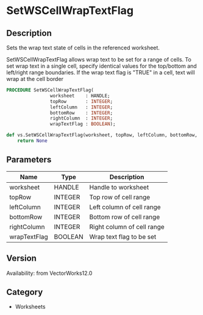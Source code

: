 # SetWSCellWrapTextFlag

## Description
Sets the wrap text state of cells in the referenced worksheet.

SetWSCellWrapTextFlag allows wrap text to be set for a range of cells. To set wrap text in a single cell, specify identical values for the top/bottom and left/right range boundaries.
If the wrap text flag is &quot;TRUE&quot; in a cell, text will wrap at the cell border

```pascal
PROCEDURE SetWSCellWrapTextFlag(
				worksheet    : HANDLE;
				topRow       : INTEGER;
				leftColumn   : INTEGER;
				bottomRow    : INTEGER;
				rightColumn  : INTEGER;
				wrapTextFlag : BOOLEAN);
```

```python
def vs.SetWSCellWrapTextFlag(worksheet, topRow, leftColumn, bottomRow, rightColumn, wrapTextFlag):
    return None
```

## Parameters
|Name|Type|Description|
|---|---|---|
|worksheet|HANDLE|Handle to worksheet|
|topRow|INTEGER|Top row of cell range|
|leftColumn|INTEGER|Left column of cell range|
|bottomRow|INTEGER|Bottom row of cell range|
|rightColumn|INTEGER|Right column of cell range|
|wrapTextFlag|BOOLEAN|Wrap text flag to be set|

## Version
Availability: from VectorWorks12.0

## Category
* Worksheets


